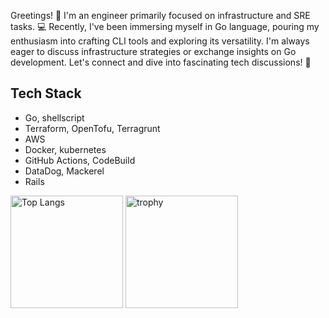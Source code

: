 Greetings! 👋 I'm an engineer primarily focused on infrastructure and SRE tasks. 💻 Recently, I've been immersing myself in Go language, pouring my enthusiasm into crafting CLI tools and exploring its versatility. I'm always eager to discuss infrastructure strategies or exchange insights on Go development. Let's connect and dive into fascinating tech discussions! 🚀

## Tech Stack
- Go, shellscript
- Terraform, OpenTofu, Terragrunt
- AWS
- Docker, kubernetes
- GitHub Actions, CodeBuild
- DataDog, Mackerel
- Rails

<p align="left"> 
  <img alt="Top Langs" height="180px" src="https://github-readme-stats.vercel.app/api/top-langs/?username=Taiki130&layout=compact&theme=dark" />
  <img alt="trophy" height="180px" src="https://github-profile-trophy.vercel.app/?username=Taiki130&theme=juicyfresh&column=5" />
</p>

